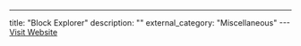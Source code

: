 ---
title: "Block Explorer"
description: ""
external_category: "Miscellaneous"
---[Visit Website](https://blockexplorer.com)

